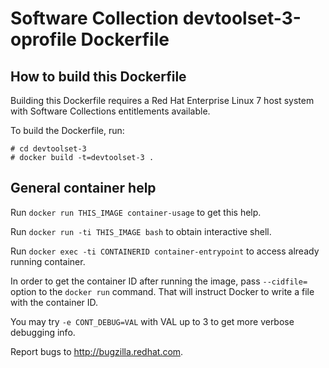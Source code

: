 Software Collection devtoolset-3-oprofile Dockerfile
====================================================

How to build this Dockerfile
----------------------------

Building this Dockerfile requires a Red Hat Enterprise Linux 7 host
system with Software Collections entitlements available.

To build the Dockerfile, run:

```
# cd devtoolset-3
# docker build -t=devtoolset-3 .
```

General container help
----------------------

Run `docker run THIS_IMAGE container-usage` to get this help.

Run `docker run -ti THIS_IMAGE bash` to obtain interactive shell.

Run `docker exec -ti CONTAINERID container-entrypoint` to access already running container.

In order to get the container ID after running the image, pass `--cidfile=`
option to the `docker run` command. That will instruct Docker to write
a file with the container ID.

You may try `-e CONT_DEBUG=VAL` with VAL up to 3 to get more verbose debugging
info.


Report bugs to <http://bugzilla.redhat.com>.




